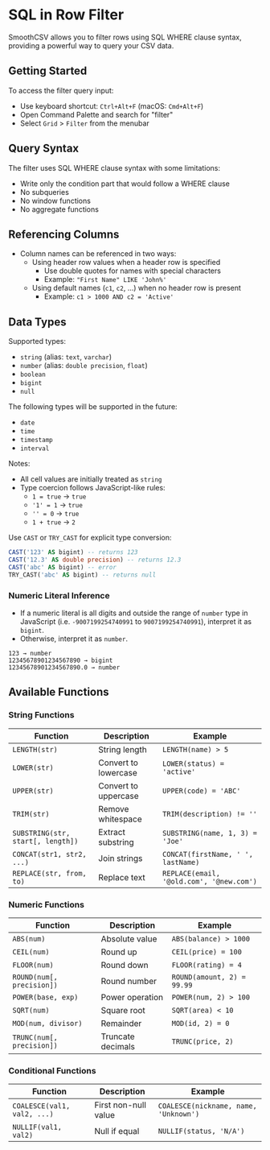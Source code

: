# SQL in Row Filter

SmoothCSV allows you to filter rows using SQL WHERE clause syntax, providing a powerful way to query your CSV data.

## Getting Started

To access the filter query input:

- Use keyboard shortcut: `Ctrl+Alt+F` (macOS: `Cmd+Alt+F`)
- Open Command Palette and search for "filter"
- Select `Grid` > `Filter` from the menubar

## Query Syntax

The filter uses SQL WHERE clause syntax with some limitations:

- Write only the condition part that would follow a WHERE clause
- No subqueries
- No window functions
- No aggregate functions

## Referencing Columns

- Column names can be referenced in two ways:
  - Using header row values when a header row is specified
    - Use double quotes for names with special characters
    - Example: `"First Name" LIKE 'John%'`
  - Using default names (`c1`, `c2`, ...) when no header row is present
    - Example: `c1 > 1000 AND c2 = 'Active'`

## Data Types

Supported types:

- `string` (alias: `text`, `varchar`)
- `number` (alias: `double precision`, `float`)
- `boolean`
- `bigint`
- `null`

The following types will be supported in the future:

- `date`
- `time`
- `timestamp`
- `interval`

Notes:

- All cell values are initially treated as `string`
- Type coercion follows JavaScript-like rules:
  - `1 = true` → `true`
  - `'1' = 1` → `true`
  - `'' = 0` → `true`
  - `1 + true` → `2`

Use `CAST` or `TRY_CAST` for explicit type conversion:

```sql
CAST('123' AS bigint) -- returns 123
CAST('12.3' AS double precision) -- returns 12.3
CAST('abc' AS bigint) -- error
TRY_CAST('abc' AS bigint) -- returns null
```

### Numeric Literal Inference

- If a numeric literal is all digits and outside the range of `number` type in JavaScript (i.e. `-9007199254740991` to `9007199254740991`), interpret it as `bigint`.
- Otherwise, interpret it as `number`.

```
123 → number
12345678901234567890 → bigint
12345678901234567890.0 → number
```

## Available Functions

### String Functions

| Function | Description | Example |
|----------|-------------|---------|
| `LENGTH(str)` | String length | `LENGTH(name) > 5` |
| `LOWER(str)` | Convert to lowercase | `LOWER(status) = 'active'` |
| `UPPER(str)` | Convert to uppercase | `UPPER(code) = 'ABC'` |
| `TRIM(str)` | Remove whitespace | `TRIM(description) != ''` |
| `SUBSTRING(str, start[, length])` | Extract substring | `SUBSTRING(name, 1, 3) = 'Joe'` |
| `CONCAT(str1, str2, ...)` | Join strings | `CONCAT(firstName, ' ', lastName)` |
| `REPLACE(str, from, to)` | Replace text | `REPLACE(email, '@old.com', '@new.com')` |

### Numeric Functions

| Function | Description | Example |
|----------|-------------|---------|
| `ABS(num)` | Absolute value | `ABS(balance) > 1000` |
| `CEIL(num)` | Round up | `CEIL(price) = 100` |
| `FLOOR(num)` | Round down | `FLOOR(rating) = 4` |
| `ROUND(num[, precision])` | Round number | `ROUND(amount, 2) = 99.99` |
| `POWER(base, exp)` | Power operation | `POWER(num, 2) > 100` |
| `SQRT(num)` | Square root | `SQRT(area) < 10` |
| `MOD(num, divisor)` | Remainder | `MOD(id, 2) = 0` |
| `TRUNC(num[, precision])` | Truncate decimals | `TRUNC(price, 2)` |

### Conditional Functions

| Function | Description | Example |
|----------|-------------|---------|
| `COALESCE(val1, val2, ...)` | First non-null value | `COALESCE(nickname, name, 'Unknown')` |
| `NULLIF(val1, val2)` | Null if equal | `NULLIF(status, 'N/A')` |
